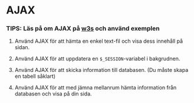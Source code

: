 # AJAX

### TIPS: Läs på om AJAX på [w3s](https://www.w3schools.com/xml/ajax_intro.asp) och använd exemplen

1. Använd AJAX för att hämta en enkel text-fil 
   och visa dess innehåll på sidan.

2. Använd AJAX för att uppdatera en 
   ```$_SESSION```-variabel i bakgrudnen.
   
3. Använd AJAX för att skicka information
   till databasen. (Du måste skapa en tabell såklart)
   
4. Använd AJAX för att med jämna mellanrum hämta
   information från databasen och visa på din sida.
   
   
